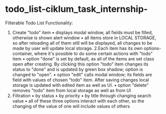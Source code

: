 # todo_list-ciklum_task_internship-
Filterable Todo List
Functionality:
1. Create "todo" item
  •	displays modal window, all fields must be filled, otherwise is shown alert window
  •	all items store in LOCAL STORAGE, so after reloading all of them still will be displayed, all changes to be made by user will update local storage.
2.Each item has its own options-container, where it's possible to do some certain actions with "todo" item
  •	option "done" is set by default, as all of the items are set class open after creating. By clicking this option "todo" item changes its status to "done" and is updated by green box shadow; option is changed to "open". 
  •	option "edit" calls modal window; its fields are field with values of chosen "todo" item. After saving changes local storage is updated with edited item as well as UI.
  •	option "delete" removes "todo" item from local storage as well as from UI
3. Filtration
  •	by status
  •	by priority
  •	by title through changing search value
  •	all of these three options interact with each other, so the changing of the value of one will include values of others
